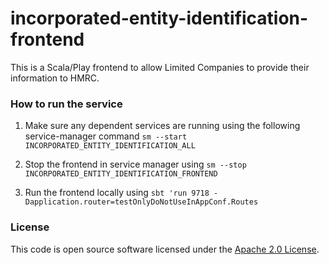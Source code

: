 
# incorporated-entity-identification-frontend
This is a Scala/Play frontend to allow Limited Companies to provide their information to HMRC.

### How to run the service
1. Make sure any dependent services are running using the following service-manager command
`sm --start INCORPORATED_ENTITY_IDENTIFICATION_ALL`

2. Stop the frontend in service manager using
 `sm --stop INCORPORATED_ENTITY_IDENTIFICATION_FRONTEND`
 
3. Run the frontend locally using
`sbt 'run 9718 -Dapplication.router=testOnlyDoNotUseInAppConf.Routes`

### License

This code is open source software licensed under the [Apache 2.0 License]("http://www.apache.org/licenses/LICENSE-2.0.html").
